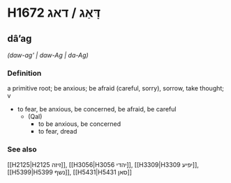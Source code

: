 # H1672 דָּאַג / דאג

## dâʼag

_(daw-ag' | daw-Aɡ | da-Aɡ)_

### Definition

a primitive root; be anxious; be afraid (careful, sorry), sorrow, take thought; v

- to fear, be anxious, be concerned, be afraid, be careful
  - (Qal)
    - to be anxious, be concerned
    - to fear, dread

### See also

[[H2125|H2125 זיזה]], [[H3056|H3056 יהדי]], [[H3309|H3309 יפיע]], [[H5399|H5399 נשף]], [[H5431|H5431 סאן]]
